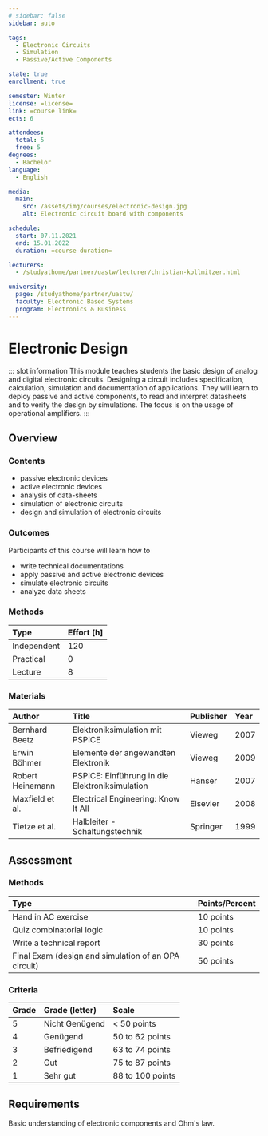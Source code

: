 ```yaml
---
# sidebar: false
sidebar: auto

tags:
  - Electronic Circuits
  - Simulation
  - Passive/Active Components

state: true
enrollment: true

semester: Winter
license: =license=
link: =course link=
ects: 6

attendees:
  total: 5
  free: 5
degrees:
  - Bachelor
language:
  - English

media:
  main:
    src: /assets/img/courses/electronic-design.jpg
    alt: Electronic circuit board with components

schedule:
  start: 07.11.2021
  end: 15.01.2022
  duration: =course duration=

lecturers:
  - /studyathome/partner/uastw/lecturer/christian-kollmitzer.html

university:
  page: /studyathome/partner/uastw/
  faculty: Electronic Based Systems
  program: Electronics & Business
---
```


# Electronic Design

::: slot information
This module teaches students the basic design of analog and digital electronic circuits.
Designing a circuit includes specification, calculation, simulation and documentation of applications.
They will learn to deploy passive and active components, to read and interpret datasheets and to verify the design by simulations.
The focus is on the usage of operational amplifiers.
:::

## Overview

### Contents

- passive electronic devices
- active electronic devices
- analysis of data-sheets
- simulation of electronic circuits
- design and simulation of electronic circuits

### Outcomes

Participants of this course will learn how to

- write technical documentations
- apply passive and active electronic devices
- simulate electronic circuits
- analyze data sheets

### Methods

| Type        | Effort \[h\] |
| :---------- | :----------- |
| Independent | 120          |
| Practical   | 0            |
| Lecture     | 8            |

### Materials

| Author           | Title                                          | Publisher | Year |
| :--------------- | :--------------------------------------------- | :-------- | :--- |
| Bernhard Beetz   | Elektroniksimulation mit PSPICE                | Vieweg    | 2007 |
| Erwin Böhmer     | Elemente der angewandten Elektronik            | Vieweg    | 2009 |
| Robert Heinemann | PSPICE: Einführung in die Elektroniksimulation | Hanser    | 2007 |
| Maxfield et al.  | Electrical Engineering: Know It All            | Elsevier  | 2008 |
| Tietze et al.    | Halbleiter - Schaltungstechnik                 | Springer  | 1999 |

## Assessment

### Methods

| Type                                                     | Points/Percent |
| :------------------------------------------------------- | :------------- |
| Hand in AC exercise                                      | 10 points      |
| Quiz combinatorial logic                                 | 10 points      |
| Write a technical report                                 | 30 points      |
| Final Exam (design and simulation of an OPA circuit)     | 50 points      |

### Criteria

| Grade | Grade (letter) | Scale            |
| :---- | :------------- | :--------------- |
| 5     | Nicht Genügend | < 50 points      |
| 4     | Genügend       | 50 to 62 points  |
| 3     | Befriedigend   | 63 to 74 points  |
| 2     | Gut            | 75 to 87 points  |
| 1     | Sehr gut       | 88 to 100 points |

## Requirements

Basic understanding of electronic components and Ohm's law.

